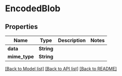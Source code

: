 # EncodedBlob

## Properties

Name | Type | Description | Notes
------------ | ------------- | ------------- | -------------
**data** | **String** |  | 
**mime_type** | **String** |  | 

[[Back to Model list]](../README.md#documentation-for-models) [[Back to API list]](../README.md#documentation-for-api-endpoints) [[Back to README]](../README.md)


